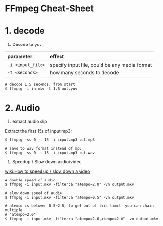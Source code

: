 FFmpeg Cheat-Sheet
================

# 1. decode
1. Decode to yuv

  | parameter | effect |
  | :------ | :------|
  | `-i <input_file>` | specify input file, could be any media format |
  | `-t <seconds>` | how many seconds to decode |

  ```shell
  # decode 1.5 seconds, from start
  $ ffmpeg -i in.mkv -t 1.5 out.yuv
  ```

# 2. Audio

1. extract audio clip

  Extract the first 15s of input.mp3:

  ```shell
  $ ffmpeg -ss 0 -t 15 -i input.mp3 out.mp3

  # save to wav format instead of mp3
  $ ffmpeg -ss 0 -t 15 -i input.mp3 out.wav
  ```

1. Speedup / Slow down audio/video

  [wiki:How to speed up / slow down a video](https://trac.ffmpeg.org/wiki/How%20to%20speed%20up%20/%20slow%20down%20a%20video)

  ```shell
  # double speed of audio
  $ ffmpeg -i input.mkv -filter:a "atempo=2.0" -vn output.mkv

  # slow down speed of audio
  $ ffmpeg -i input.mkv -filter:a "atempo=0.5" -vn output.mkv

  # atempo is between 0.5~2.0, to get out of this limit, you can chain multiple
  # "atempo=2.0"
  $ ffmpeg -i input.mkv -filter:a "atempo=2.0,atempo=2.0" -vn output.mkv
  ```
